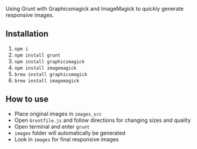 Using Grunt with Graphicsmagick and ImageMagick to quickly generate responsive images.

## Installation

1.  `npm i`
2.  `npm install grunt`
3.  `npm install graphicsmagick`
4.  `npm install imagemagick`
2.  `brew install graphicsmagick`
3.  `brew install imagemagick`


## How to use

- Place original images in `images_src`
- Open `Gruntfile.js` and follow directions for changing sizes and quality
- Open terminal and enter `grunt`
- `images` folder will automatically be generated
- Look in `images` for final responsive images
